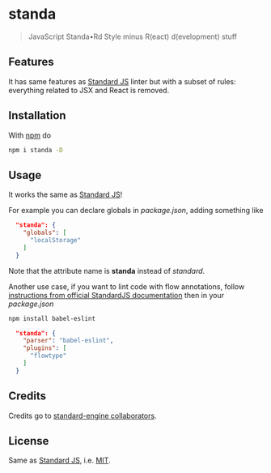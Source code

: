 # standa

> JavaScript Standa•Rd Style minus R(eact) d(evelopment) stuff

## Features

It has same features as [Standard JS](https://standardjs.com/) linter but
with a subset of rules: everything related to JSX and React is removed.

## Installation

With [npm](https://npmjs.org/) do

```bash
npm i standa -D
```

## Usage

It works the same as [Standard JS]!

For example you can declare globals in *package.json*, adding something like

```json
  "standa": {
    "globals": [
      "localStorage"
    ]
  }
```

Note that the attribute name is **standa** instead of *standard*.

Another use case, if you want to lint code with flow annotations, follow
[instructions from official StandardJS documentation](https://standardjs.com/#can-i-use-a-javascript-language-variant-like-flow-or-typescript)
then in your *package.json*

```bash
npm install babel-eslint
```

```json
  "standa": {
    "parser": "babel-eslint",
    "plugins": [
      "flowtype"
    ]
  }
```

## Credits

Credits go to [standard-engine collaborators](https://www.npmjs.com/package/standard-engine/access).

## License

Same as [Standard JS], i.e. [MIT](http://g14n.info/mit-license).

[Standard JS]: https://standardjs.com "StandardJS"
